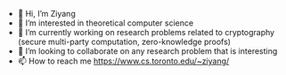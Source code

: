 - 👋 Hi, I’m Ziyang
- 👀 I’m interested in theoretical computer science
- 🌱 I’m currently working on research problems related to cryptography (secure multi-party computation, zero-knowledge proofs)
- 💞️ I’m looking to collaborate on any research problem that is interesting
- 📫 How to reach me https://www.cs.toronto.edu/~ziyang/

<!---
ziyang-theory/ziyang-theory is a ✨ special ✨ repository because its `README.md` (this file) appears on your GitHub profile.
You can click the Preview link to take a look at your changes.
--->

